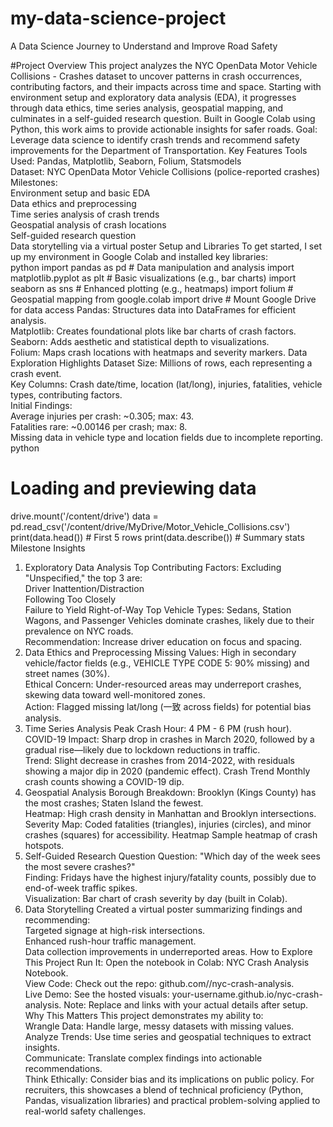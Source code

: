 # my-data-science-project

A Data Science Journey to Understand and Improve Road Safety

#Project Overview
This project analyzes the NYC OpenData Motor Vehicle Collisions - Crashes dataset to uncover patterns in crash occurrences, contributing factors, and their impacts across time and space. Starting with environment setup and exploratory data analysis (EDA), it progresses through data ethics, time series analysis, geospatial mapping, and culminates in a self-guided research question. Built in Google Colab using Python, this work aims to provide actionable insights for safer roads.
Goal: Leverage data science to identify crash trends and recommend safety improvements for the Department of Transportation.
Key Features
Tools Used: Pandas, Matplotlib, Seaborn, Folium, Statsmodels  
Dataset: NYC OpenData Motor Vehicle Collisions (police-reported crashes)  
Milestones:  
Environment setup and basic EDA  
Data ethics and preprocessing  
Time series analysis of crash trends  
Geospatial analysis of crash locations  
Self-guided research question  
Data storytelling via a virtual poster
Setup and Libraries
To get started, I set up my environment in Google Colab and installed key libraries:  
python
import pandas as pd              # Data manipulation and analysis
import matplotlib.pyplot as plt  # Basic visualizations (e.g., bar charts)
import seaborn as sns           # Enhanced plotting (e.g., heatmaps)
import folium                   # Geospatial mapping
from google.colab import drive  # Mount Google Drive for data access
Pandas: Structures data into DataFrames for efficient analysis.  
Matplotlib: Creates foundational plots like bar charts of crash factors.  
Seaborn: Adds aesthetic and statistical depth to visualizations.  
Folium: Maps crash locations with heatmaps and severity markers.
Data Exploration Highlights
Dataset Size: Millions of rows, each representing a crash event.  
Key Columns: Crash date/time, location (lat/long), injuries, fatalities, vehicle types, contributing factors.  
Initial Findings:  
Average injuries per crash: ~0.305; max: 43.  
Fatalities rare: ~0.00146 per crash; max: 8.  
Missing data in vehicle type and location fields due to incomplete reporting.
python
# Loading and previewing data
drive.mount('/content/drive')
data = pd.read_csv('/content/drive/MyDrive/Motor_Vehicle_Collisions.csv')
print(data.head())  # First 5 rows
print(data.describe())  # Summary stats
Milestone Insights
1. Exploratory Data Analysis
Top Contributing Factors: Excluding "Unspecified," the top 3 are:  
Driver Inattention/Distraction  
Following Too Closely  
Failure to Yield Right-of-Way
Top Vehicle Types: Sedans, Station Wagons, and Passenger Vehicles dominate crashes, likely due to their prevalence on NYC roads.  
Recommendation: Increase driver education on focus and spacing.
2. Data Ethics and Preprocessing
Missing Values: High in secondary vehicle/factor fields (e.g., VEHICLE TYPE CODE 5: 90% missing) and street names (30%).  
Ethical Concern: Under-resourced areas may underreport crashes, skewing data toward well-monitored zones.  
Action: Flagged missing lat/long (一致 across fields) for potential bias analysis.
3. Time Series Analysis
Peak Crash Hour: 4 PM - 6 PM (rush hour).  
COVID-19 Impact: Sharp drop in crashes in March 2020, followed by a gradual rise—likely due to lockdown reductions in traffic.  
Trend: Slight decrease in crashes from 2014-2022, with residuals showing a major dip in 2020 (pandemic effect).
Crash Trend
Monthly crash counts showing a COVID-19 dip.
4. Geospatial Analysis
Borough Breakdown: Brooklyn (Kings County) has the most crashes; Staten Island the fewest.  
Heatmap: High crash density in Manhattan and Brooklyn intersections.  
Severity Map: Coded fatalities (triangles), injuries (circles), and minor crashes (squares) for accessibility.
Heatmap
Sample heatmap of crash hotspots.
5. Self-Guided Research Question
Question: "Which day of the week sees the most severe crashes?"  
Finding: Fridays have the highest injury/fatality counts, possibly due to end-of-week traffic spikes.  
Visualization: Bar chart of crash severity by day (built in Colab).
6. Data Storytelling
Created a virtual poster summarizing findings and recommending:  
Targeted signage at high-risk intersections.  
Enhanced rush-hour traffic management.  
Data collection improvements in underreported areas.
How to Explore This Project
Run It: Open the notebook in Colab: NYC Crash Analysis Notebook.  
View Code: Check out the repo: github.com/<your-username>/nyc-crash-analysis.  
Live Demo: See the hosted visuals: your-username.github.io/nyc-crash-analysis.
Note: Replace <your-username> and links with your actual details after setup.
Why This Matters
This project demonstrates my ability to:  
Wrangle Data: Handle large, messy datasets with missing values.  
Analyze Trends: Use time series and geospatial techniques to extract insights.  
Communicate: Translate complex findings into actionable recommendations.  
Think Ethically: Consider bias and its implications on public policy.
For recruiters, this showcases a blend of technical proficiency (Python, Pandas, visualization libraries) and practical problem-solving applied to real-world safety challenges.

